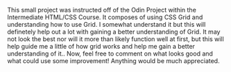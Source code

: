 This small project was instructed off of the Odin Project within the Intermediate HTML/CSS Course. It composes of using CSS Grid and understanding how to use Grid. 
I somewhat understand it but this will definetely help out a lot with gaining a better understanding of Grid. 
It may not look the best nor will it more than likely function well at first, but this will help guide me a little of how grid works and help me gain a better understanding of it..
Now, feel free to comment on what looks good and what could use some improvement! 
Anything would be much appreciated.

